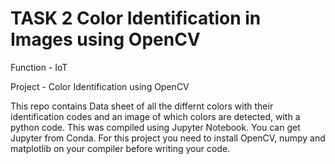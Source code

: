 # TASK 2 Color Identification in Images using OpenCV

Function - IoT

Project - Color Identification using OpenCV

This repo contains Data sheet of all the differnt colors with their identification codes
and an image of which colors are detected, with a python code. This was compiled using Jupyter Notebook.
You can get Jupyter from Conda. For this project you need to install OpenCV, numpy and matplotlib on your compiler before writing your code.
